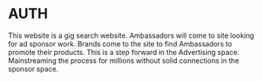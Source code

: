 ﻿# AUTH
This website is a gig search website. Ambassadors will come to site looking for ad sponsor work. Brands come to the site to find Ambassadors to promote their products. This is a step forward in the Advertising space. Mainstreaming the process for millions without solid connections in the sponsor space.
